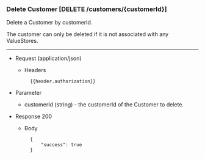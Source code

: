 ### Delete Customer [DELETE /customers/{customerId}]

Delete a Customer by customerId.

The customer can only be deleted if it is not associated with any ValueStores.

---

+ Request (application/json)
    + Headers
    
            {{header.authorization}}

+ Parameter
    + customerId (string) - the customerId of the Customer to delete.

+ Response 200

    + Body

            {
                "success": true
            }
